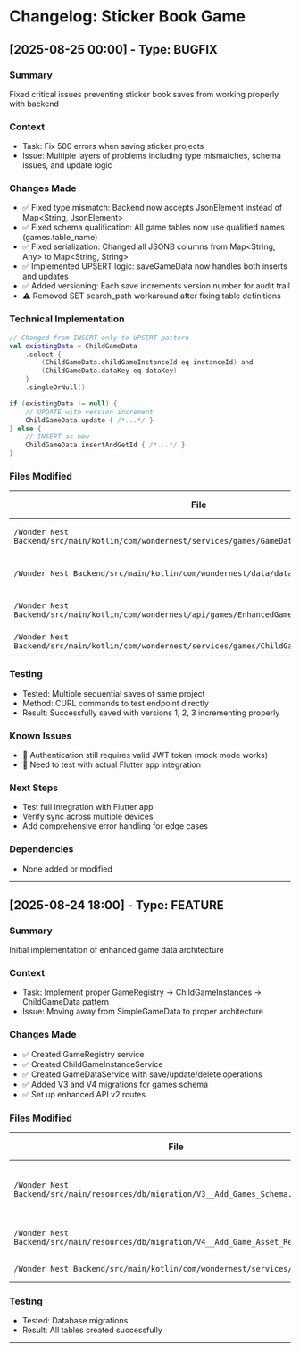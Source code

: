 # Changelog: Sticker Book Game

## [2025-08-25 00:00] - Type: BUGFIX

### Summary
Fixed critical issues preventing sticker book saves from working properly with backend

### Context
- Task: Fix 500 errors when saving sticker projects
- Issue: Multiple layers of problems including type mismatches, schema issues, and update logic

### Changes Made
- ✅ Fixed type mismatch: Backend now accepts JsonElement instead of Map<String, JsonElement>
- ✅ Fixed schema qualification: All game tables now use qualified names (games.table_name)
- ✅ Fixed serialization: Changed all JSONB columns from Map<String, Any> to Map<String, String>
- ✅ Implemented UPSERT logic: saveGameData now handles both inserts and updates
- ✅ Added versioning: Each save increments version number for audit trail
- ⚠️ Removed SET search_path workaround after fixing table definitions

### Technical Implementation
```kotlin
// Changed from INSERT-only to UPSERT pattern
val existingData = ChildGameData
    .select { 
        (ChildGameData.childGameInstanceId eq instanceId) and 
        (ChildGameData.dataKey eq dataKey) 
    }
    .singleOrNull()

if (existingData != null) {
    // UPDATE with version increment
    ChildGameData.update { /*...*/ }
} else {
    // INSERT as new
    ChildGameData.insertAndGetId { /*...*/ }
}
```

### Files Modified
| File | Change Type | Description |
|------|------------|-------------|
| `/Wonder Nest Backend/src/main/kotlin/com/wondernest/services/games/GameDataService.kt` | MODIFY | Added UPSERT logic, fixed type handling |
| `/Wonder Nest Backend/src/main/kotlin/com/wondernest/data/database/table/Games.kt` | MODIFY | Fixed table definitions with schema qualifiers |
| `/Wonder Nest Backend/src/main/kotlin/com/wondernest/api/games/EnhancedGameRoutes.kt` | MODIFY | Changed from updateGameData to saveGameData |
| `/Wonder Nest Backend/src/main/kotlin/com/wondernest/services/games/ChildGameInstanceService.kt` | MODIFY | Fixed Map types for settings/preferences |

### Testing
- Tested: Multiple sequential saves of same project
- Method: CURL commands to test endpoint directly
- Result: Successfully saved with versions 1, 2, 3 incrementing properly

### Known Issues
- 🐛 Authentication still requires valid JWT token (mock mode works)
- 📝 Need to test with actual Flutter app integration

### Next Steps
- Test full integration with Flutter app
- Verify sync across multiple devices
- Add comprehensive error handling for edge cases

### Dependencies
- None added or modified

---

## [2025-08-24 18:00] - Type: FEATURE

### Summary
Initial implementation of enhanced game data architecture

### Context
- Task: Implement proper GameRegistry → ChildGameInstances → ChildGameData pattern
- Issue: Moving away from SimpleGameData to proper architecture

### Changes Made
- ✅ Created GameRegistry service
- ✅ Created ChildGameInstanceService
- ✅ Created GameDataService with save/update/delete operations
- ✅ Added V3 and V4 migrations for games schema
- ✅ Set up enhanced API v2 routes

### Files Modified
| File | Change Type | Description |
|------|------------|-------------|
| `/Wonder Nest Backend/src/main/resources/db/migration/V3__Add_Games_Schema.sql` | CREATE | Added games schema with all tables |
| `/Wonder Nest Backend/src/main/resources/db/migration/V4__Add_Game_Asset_Registry.sql` | CREATE | Added game asset registry |
| `/Wonder Nest Backend/src/main/kotlin/com/wondernest/services/games/*.kt` | CREATE | All game services |

### Testing
- Tested: Database migrations
- Result: All tables created successfully

---